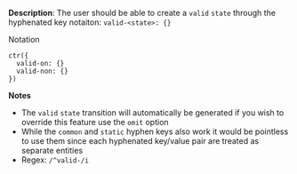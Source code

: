 __Description__: The user should be able to create a `valid` `state` through the hyphenated key notaiton: `valid-<state>: {}`

Notation
```
ctr({
  valid-on: {}
  valid-non: {}
})
```

__Notes__

- The `valid` `state` transition will automatically be generated if you wish to override this feature use the `omit` option
- While the `common` and `static` hyphen keys also work it would be pointless to use them since each hyphenated key/value pair are treated as separate entities
- Regex: `/^valid-/i`